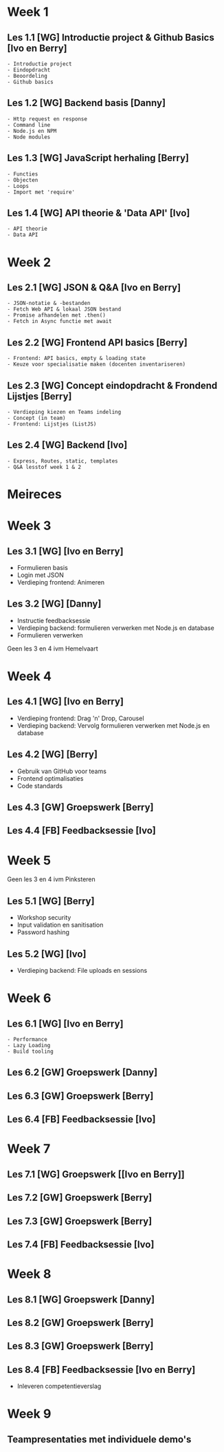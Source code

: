 # Week 1

## Les 1.1 [WG] Introductie project & Github Basics  [Ivo en Berry]
    - Introductie project
    - Eindopdracht
    - Beoordeling
    - Github basics
## Les 1.2 [WG] Backend basis [Danny]
    - Http request en response
    - Command line
    - Node.js en NPM
    - Node modules
## Les 1.3 [WG] JavaScript herhaling [Berry]
    - Functies
    - Objecten
    - Loops
    - Import met 'require'
## Les 1.4 [WG] API theorie & 'Data API'  [Ivo]
    - API theorie
    - Data API

# Week 2

## Les 2.1 [WG] JSON & Q&A [Ivo en Berry]
    - JSON-notatie & -bestanden
    - Fetch Web API & lokaal JSON bestand
    - Promise afhandelen met .then()
    - Fetch in Async functie met await
  
## Les 2.2 [WG] Frontend API basics [Berry]
    - Frontend: API basics, empty & loading state
    - Keuze voor specialisatie maken (docenten inventariseren)
    
## Les 2.3 [WG] Concept eindopdracht & Frondend Lijstjes [Berry]
    - Verdieping kiezen en Teams indeling
    - Concept (in team) 
    - Frontend: Lijstjes (ListJS)

## Les 2.4 [WG] Backend [Ivo]
    - Express, Routes, static, templates
    - Q&A lesstof week 1 & 2

# Meireces

# Week 3
## Les 3.1 [WG] [Ivo en Berry]
  - Formulieren basis
  - Login met JSON
  - Verdieping frontend: Animeren

## Les 3.2 [WG] [Danny]

  - Instructie feedbacksessie
  - Verdieping backend: formulieren verwerken met Node.js en database
  - Formulieren verwerken

Geen les 3 en 4 ivm Hemelvaart


# Week 4
## Les 4.1 [WG] [Ivo en Berry]
  - Verdieping frontend: Drag 'n' Drop, Carousel
  - Verdieping backend: Vervolg formulieren verwerken met Node.js en database
## Les 4.2 [WG] [Berry]
  - Gebruik van GitHub voor teams
  - Frontend optimalisaties
  - Code standards
## Les 4.3 [GW] Groepswerk [Berry]
## Les 4.4 [FB] Feedbacksessie [Ivo]

# Week 5
Geen les 3 en 4 ivm Pinksteren
## Les 5.1 [WG] [Berry]
  - Workshop security
  - Input validation en sanitisation
  - Password hashing
## Les 5.2 [WG] [Ivo]
  - Verdieping backend: File uploads en sessions


# Week 6
## Les 6.1 [WG] [Ivo en Berry]
    - Performance
    - Lazy Loading
    - Build tooling 
## Les 6.2 [GW] Groepswerk [Danny]
## Les 6.3 [GW] Groepswerk [Berry]
## Les 6.4 [FB] Feedbacksessie [Ivo]

# Week 7
## Les 7.1 [WG] Groepswerk [[Ivo en Berry]]
## Les 7.2 [GW] Groepswerk [Berry]
## Les 7.3 [GW] Groepswerk [Berry]
## Les 7.4 [FB] Feedbacksessie [Ivo]

# Week 8
## Les 8.1 [WG] Groepswerk [Danny]
## Les 8.2 [GW] Groepswerk [Berry]
## Les 8.3 [GW] Groepswerk [Berry]
## Les 8.4 [FB] Feedbacksessie [Ivo en Berry]

- Inleveren competentieverslag

# Week 9
## Teampresentaties met individuele demo's